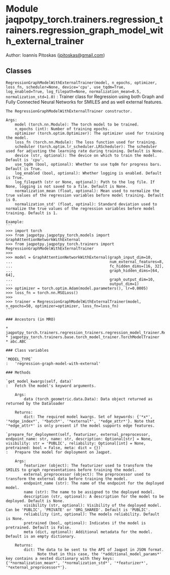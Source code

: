 Module jaqpotpy_torch.trainers.regression_trainers.regression_graph_model_with_external_trainer
===============================================================================================
Author: Ioannis Pitoskas (jpitoskas@gmail.com)

Classes
-------

`RegressionGraphModelWithExternalTrainer(model, n_epochs, optimizer, loss_fn, scheduler=None, device='cpu', use_tqdm=True, log_enabled=True, log_filepath=None, normalization_mean=0.5, normalization_std=1.0)`
:   Trainer class for Regression using both Graph and Fully Connected Neural Networks for SMILES and as well external features.
    
    The RegressionGraphModelWithExternalTrainer constructor.
    
    Args:
        model (torch.nn.Module): The torch model to be trained.
        n_epochs (int): Number of training epochs.
        optimizer (torch.optim.Optimizer): The optimizer used for training the model.
        loss_fn (torch.nn.Module): The loss function used for training.
        scheduler (torch.optim.lr_scheduler.LRScheduler): The scheduler used for adjusting the learning rate during training. Default is None.
        device (str, optional): The device on which to train the model. Default is 'cpu'.
        use_tqdm (bool, optional): Whether to use tqdm for progress bars. Default is True.
        log_enabled (bool, optional): Whether logging is enabled. Default is True.
        log_filepath (str or None, optional): Path to the log file. If None, logging is not saved to a file. Default is None.
        normalization_mean (float, optional): Mean used to normalize the true values of the regression variables before model training. Default is 0.
        normalization_std' (float, optinal): Standard deviation used to normalize the true values of the regression variables before model training. Default is 1. 
    
    Example:
    ```
    >>> import torch
    >>> from jaqpotpy.jaqpotpy_torch.models import GraphAttentionNetworkWithExternal
    >>> from jaqpotpy.jaqpotpy_torch.trainers import RegressionGraphModelWithExternalTrainer
    >>> 
    >>> model = GraphAttentionNetworkWithExternal(graph_input_dim=10, 
    ...                                           num_external_features=8, 
    ...                                           fc_hidden_dims=[16, 32], 
    ...                                           graph_hidden_dims=[64, 64],
    ...                                           graph_output_dim=10,
    ...                                           output_dim=1)
    >>> optimizer = torch.optim.Adam(model.parameters(), lr=0.0005)
    >>> loss_fn = torch.nn.MSELoss()
    >>>
    >>> trainer = RegressionGraphModelWithExternalTrainer(model, n_epochs=50, optimizer=optimizer, loss_fn=loss_fn)
    ```

    ### Ancestors (in MRO)

    * jaqpotpy_torch.trainers.regression_trainers.regression_model_trainer.RegressionModelTrainer
    * jaqpotpy_torch.trainers.base.torch_model_trainer.TorchModelTrainer
    * abc.ABC

    ### Class variables

    `MODEL_TYPE`
    :   'regression-graph-model-with-external'

    ### Methods

    `get_model_kwargs(self, data)`
    :   Fetch the model's keyword arguments.
        
        Args:
            data (torch_geometric.data.Data): Data object returned as returned by the Dataloader
        
        Returns:
            dict: The required model kwargs. Set of keywords: {'*x*', '*edge_index*', '*batch*', '*external*', '*edge_attr*'}. Note that '*edge_attr*' is only present if the model supports edge features.

    `prepare_for_deployment(self, featurizer, external_preprocessor, endpoint_name: str, name: str, description: Optional[str] = None, visibility: str = 'PUBLIC', reliability: Optional[int] = None, pretrained: bool = False, meta: dict = {})`
    :   Prepare the model for deployment on Jaqpot.
        
        Args:
            featurizer (object): The featurizer used to transform the SMILES to graph representations before training the model.
            external_preprocessor (object): The preprocessor used to transform the external data before training the model.
            endpoint_name (str): The name of the endpoint for the deployed model.
            name (str): The name to be assigned to the deployed model.
            description (str, optional): A description for the model to be deployed. Default is None.
            visibility (str, optional): Visibility of the deployed model. Can be 'PUBLIC', 'PRIVATE' or 'ORG_SHARED'. Default is 'PUBLIC'.
            reliability (int, optional): The models reliability. Default is None.
            pretrained (bool, optional): Indicates if the model is pretrained. Default is False.
            meta (dict, optional): Additional metadata for the model. Default is an empty dictionary.
        
        Returns:
            dict: The data to be sent to the API of Jaqpot in JSON format.
                  Note that in this case, the '*additional_model_params*' key contains a nested dictionary with they keys: {'*normalization_mean*', '*normalization_std*', '*featurizer*', '*external_preprocessor*'}.